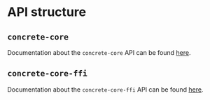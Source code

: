 # API structure

## `concrete-core`

Documentation about the `concrete-core` API can be found [here](https://docs.zama.ai/concrete/core-lib/1.0.0-beta/api/backends.html).

## `concrete-core-ffi`
Documentation about the `concrete-core-ffi` API can be found [here](https://docs.rs/concrete-core-ffi/latest/concrete_core_ffi/).

